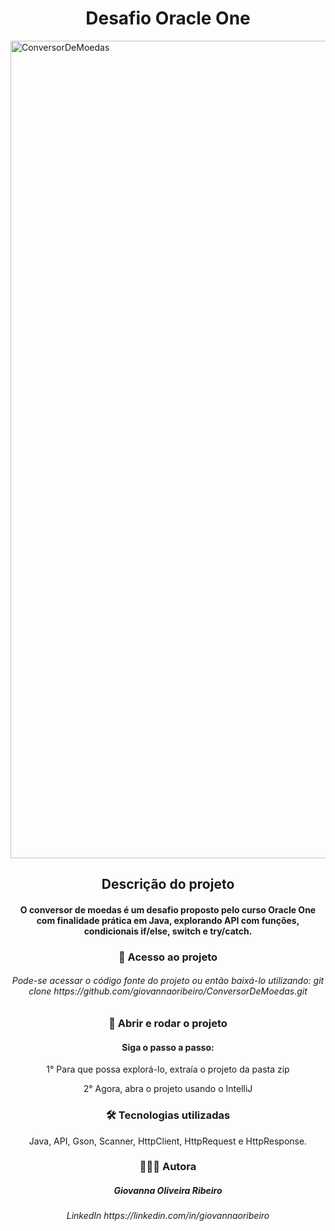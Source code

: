 <h1 align="center">Desafio Oracle One</h1>

<img width="4040" height="1308" alt="ConversorDeMoedas" src="https://github.com/user-attachments/assets/95d6bddf-7785-4e6c-9e81-6ca6c628548c" />

<h2 align="center">Descrição do projeto</h2>

<h4 align="center">O conversor de moedas é um desafio proposto pelo curso Oracle One com finalidade prática em Java, explorando API com funções, condicionais if/else, switch e try/catch.</h4>

<h3 align="center">📁 Acesso ao projeto</h3>

<h6 align="center">Pode-se acessar o código fonte do projeto ou então baixá-lo utilizando: git clone https://github.com/giovannaoribeiro/ConversorDeMoedas.git</h6>

<h3 align="center">📂 Abrir e rodar o projeto</h3>

<h4 align="center">Siga o passo a passo:</h4>

<p align="center">1° Para que possa explorá-lo, extraía o projeto da pasta zip</p>
<p align="center">2° Agora, abra o projeto usando o IntelliJ</p>

<h3 align="center">🛠️ Tecnologias utilizadas</h3>

<p align="center">Java, API, Gson, Scanner, HttpClient, HttpRequest e HttpResponse.</p>

<h3 align="center">👩🏽‍💻 Autora</h3>

<h5 align="center">Giovanna Oliveira Ribeiro</h5>

<h6 align="center">LinkedIn https://linkedin.com/in/giovannaoribeiro</h6>
